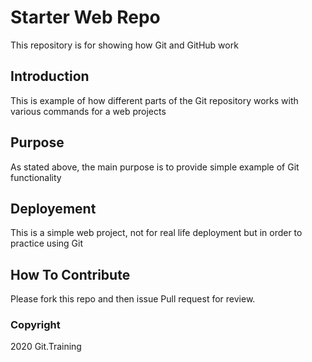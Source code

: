 # Starter Web Repo

This repository is for showing how Git and GitHub work

## Introduction 
This is example of how different parts of the Git repository works with various commands for a web projects 

## Purpose

As stated above, the main purpose is to provide simple example of Git functionality  

## Deployement 
This is a simple web project, not for real life deployment but in order to practice using Git  

## How To Contribute
Please fork this repo and then issue Pull request for review.

### Copyright
2020 Git.Training